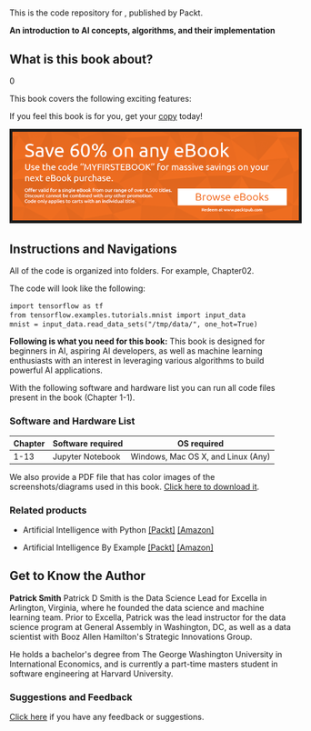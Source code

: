 # 

<a href="https://www.packtpub.com/big-data-and-business-intelligence/hands-artificial-intelligence-beginners?utm_source=github&utm_medium=repository&utm_campaign="><img src="" alt="" height="256px" align="right"></a>

This is the code repository for [](https://www.packtpub.com/big-data-and-business-intelligence/hands-artificial-intelligence-beginners?utm_source=github&utm_medium=repository&utm_campaign=), published by Packt.

**An introduction to AI concepts, algorithms, and their implementation**

## What is this book about?
0

This book covers the following exciting features:


If you feel this book is for you, get your [copy](https://www.amazon.com/dp/1788991060) today!

<a href="https://www.packtpub.com/?utm_source=github&utm_medium=banner&utm_campaign=GitHubBanner"><img src="https://raw.githubusercontent.com/PacktPublishing/GitHub/master/GitHub.png" 
alt="https://www.packtpub.com/" border="5" /></a>

## Instructions and Navigations
All of the code is organized into folders. For example, Chapter02.

The code will look like the following:
```
import tensorflow as tf
from tensorflow.examples.tutorials.mnist import input_data
mnist = input_data.read_data_sets("/tmp/data/", one_hot=True)
```

**Following is what you need for this book:**
This book is designed for beginners in AI, aspiring AI developers, as well as machine learning enthusiasts with an interest in leveraging various algorithms to build powerful AI applications.

With the following software and hardware list you can run all code files present in the book (Chapter 1-1).
### Software and Hardware List
| Chapter | Software required | OS required |
| -------- | ------------------------------------ | ----------------------------------- |
| 1-13 | Jupyter Notebook | Windows, Mac OS X, and Linux (Any) |


We also provide a PDF file that has color images of the screenshots/diagrams used in this book. [Click here to download it]().

### Related products
* Artificial Intelligence with Python [[Packt]](https://www.packtpub.com/big-data-and-business-intelligence/artificial-intelligence-python?utm_source=github&utm_medium=repository&utm_campaign=9781786464392 ) [[Amazon]](https://www.amazon.com/dp/178646439X)

* Artificial Intelligence By Example [[Packt]](https://www.packtpub.com/big-data-and-business-intelligence/artificial-intelligence-example?utm_source=github&utm_medium=repository&utm_campaign=) [[Amazon]](https://www.amazon.com/dp/1788990544)


## Get to Know the Author
**Patrick Smith**
Patrick D Smith is the Data Science Lead for Excella in Arlington, Virginia, where he founded the data science and machine learning team. Prior to Excella, Patrick was the lead instructor for the data science program at General Assembly in Washington, DC, as well as a data scientist with Booz Allen Hamilton's Strategic Innovations Group.

He holds a bachelor's degree from The George Washington University in International Economics, and is currently a part-time masters student in software engineering at Harvard University.


### Suggestions and Feedback
[Click here](https://docs.google.com/forms/d/e/1FAIpQLSdy7dATC6QmEL81FIUuymZ0Wy9vH1jHkvpY57OiMeKGqib_Ow/viewform) if you have any feedback or suggestions.


